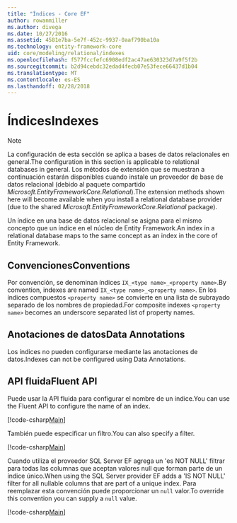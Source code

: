 ```yaml
---
title: "Índices - Core EF"
author: rowanmiller
ms.author: divega
ms.date: 10/27/2016
ms.assetid: 4581e7ba-5e7f-452c-9937-0aaf790ba10a
ms.technology: entity-framework-core
uid: core/modeling/relational/indexes
ms.openlocfilehash: f577fccfefc6908edf2ac47ae630323d7a9f5f2b
ms.sourcegitcommit: b2d94cebdc32edad4fecb07e53fece66437d1b04
ms.translationtype: MT
ms.contentlocale: es-ES
ms.lasthandoff: 02/28/2018
---
```

# <a name="indexes"></a><span data-ttu-id="cf855-102">Índices</span><span class="sxs-lookup"><span data-stu-id="cf855-102">Indexes</span></span>

> [!NOTE]  
> <span data-ttu-id="cf855-103">La configuración de esta sección se aplica a bases de datos relacionales en general.</span><span class="sxs-lookup"><span data-stu-id="cf855-103">The configuration in this section is applicable to relational databases in general.</span></span> <span data-ttu-id="cf855-104">Los métodos de extensión que se muestran a continuación estarán disponibles cuando instale un proveedor de base de datos relacional (debido al paquete compartido *Microsoft.EntityFrameworkCore.Relational*).</span><span class="sxs-lookup"><span data-stu-id="cf855-104">The extension methods shown here will become available when you install a relational database provider (due to the shared *Microsoft.EntityFrameworkCore.Relational* package).</span></span>

<span data-ttu-id="cf855-105">Un índice en una base de datos relacional se asigna para el mismo concepto que un índice en el núcleo de Entity Framework.</span><span class="sxs-lookup"><span data-stu-id="cf855-105">An index in a relational database maps to the same concept as an index in the core of Entity Framework.</span></span>

## <a name="conventions"></a><span data-ttu-id="cf855-106">Convenciones</span><span class="sxs-lookup"><span data-stu-id="cf855-106">Conventions</span></span>

<span data-ttu-id="cf855-107">Por convención, se denominan índices `IX_<type name>_<property name>`.</span><span class="sxs-lookup"><span data-stu-id="cf855-107">By convention, indexes are named `IX_<type name>_<property name>`.</span></span> <span data-ttu-id="cf855-108">En los índices compuestos `<property name>` se convierte en una lista de subrayado separado de los nombres de propiedad.</span><span class="sxs-lookup"><span data-stu-id="cf855-108">For composite indexes `<property name>` becomes an underscore separated list of property names.</span></span>

## <a name="data-annotations"></a><span data-ttu-id="cf855-109">Anotaciones de datos</span><span class="sxs-lookup"><span data-stu-id="cf855-109">Data Annotations</span></span>

<span data-ttu-id="cf855-110">Los índices no pueden configurarse mediante las anotaciones de datos.</span><span class="sxs-lookup"><span data-stu-id="cf855-110">Indexes can not be configured using Data Annotations.</span></span>

## <a name="fluent-api"></a><span data-ttu-id="cf855-111">API fluida</span><span class="sxs-lookup"><span data-stu-id="cf855-111">Fluent API</span></span>

<span data-ttu-id="cf855-112">Puede usar la API fluida para configurar el nombre de un índice.</span><span class="sxs-lookup"><span data-stu-id="cf855-112">You can use the Fluent API to configure the name of an index.</span></span>

[!code-csharp[Main](../../../../samples/core/Modeling/FluentAPI/Samples/Relational/IndexName.cs?name=Model&highlight=9)]

<span data-ttu-id="cf855-113">También puede especificar un filtro.</span><span class="sxs-lookup"><span data-stu-id="cf855-113">You can also specify a filter.</span></span>

[!code-csharp[Main](../../../../samples/core/Modeling/FluentAPI/Samples/Relational/IndexFilter.cs?name=Model&highlight=9)]

<span data-ttu-id="cf855-114">Cuando utiliza el proveedor SQL Server EF agrega un 'es NOT NULL' filtrar para todas las columnas que aceptan valores null que forman parte de un índice único.</span><span class="sxs-lookup"><span data-stu-id="cf855-114">When using the SQL Server provider EF adds a 'IS NOT NULL' filter for all nullable columns that are part of a unique index.</span></span> <span data-ttu-id="cf855-115">Para reemplazar esta convención puede proporcionar un `null` valor.</span><span class="sxs-lookup"><span data-stu-id="cf855-115">To override this convention you can supply a `null` value.</span></span>

[!code-csharp[Main](../../../../samples/core/Modeling/FluentAPI/Samples/Relational/IndexNoFilter.cs?name=Model&highlight=10)]

